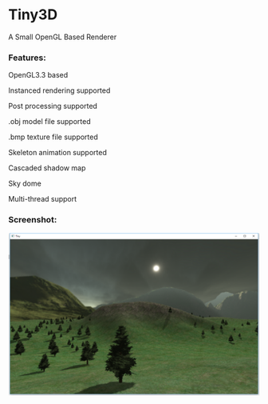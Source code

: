 # Tiny3D
A Small OpenGL Based Renderer

### Features:  

OpenGL3.3 based

Instanced rendering supported

Post processing supported

.obj model file supported

.bmp texture file supported

Skeleton animation supported

Cascaded shadow map

Sky dome  

Multi-thread support  

### Screenshot:

![screen](screen.png)